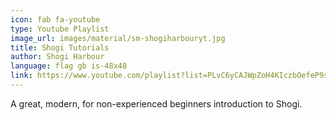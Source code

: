 ```yaml
---
icon: fab fa-youtube
type: Youtube Playlist
image_url: images/material/sm-shogiharbouryt.jpg
title: Shogi Tutorials
author: Shogi Harbour
language: flag gb is-48x48
link: https://www.youtube.com/playlist?list=PLvC6yCAJWpZoH4KIczbOefeP9svnylZ-G
---
```


A great, modern, for non-experienced beginners introduction to Shogi.
